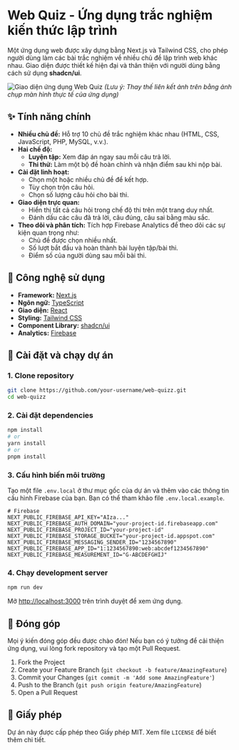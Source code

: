 #  Web Quiz - Ứng dụng trắc nghiệm kiến thức lập trình

Một ứng dụng web được xây dựng bằng Next.js và Tailwind CSS, cho phép người dùng làm các bài trắc nghiệm về nhiều chủ đề lập trình web khác nhau. Giao diện được thiết kế hiện đại và thân thiện với người dùng bằng cách sử dụng **shadcn/ui**.

![Giao diện ứng dụng Web Quiz](https://i.imgur.com/your-screenshot.png)
*(Lưu ý: Thay thế liên kết ảnh trên bằng ảnh chụp màn hình thực tế của ứng dụng)*

## ✨ Tính năng chính

-   **Nhiều chủ đề:** Hỗ trợ 10 chủ đề trắc nghiệm khác nhau (HTML, CSS, JavaScript, PHP, MySQL, v.v.).
-   **Hai chế độ:**
    -   **Luyện tập:** Xem đáp án ngay sau mỗi câu trả lời.
    -   **Thi thử:** Làm một bộ đề hoàn chỉnh và nhận điểm sau khi nộp bài.
-   **Cài đặt linh hoạt:**
    -   Chọn một hoặc nhiều chủ đề để kết hợp.
    -   Tùy chọn trộn câu hỏi.
    -   Chọn số lượng câu hỏi cho bài thi.
-   **Giao diện trực quan:**
    -   Hiển thị tất cả câu hỏi trong chế độ thi trên một trang duy nhất.
    -   Đánh dấu các câu đã trả lời, câu đúng, câu sai bằng màu sắc.
-   **Theo dõi và phân tích:** Tích hợp Firebase Analytics để theo dõi các sự kiện quan trọng như:
    -   Chủ đề được chọn nhiều nhất.
    -   Số lượt bắt đầu và hoàn thành bài luyện tập/bài thi.
    -   Điểm số của người dùng sau mỗi bài thi.

## 🚀 Công nghệ sử dụng

-   **Framework:** [Next.js](https://nextjs.org/)
-   **Ngôn ngữ:** [TypeScript](https://www.typescriptlang.org/)
-   **Giao diện:** [React](https://react.dev/)
-   **Styling:** [Tailwind CSS](https://tailwindcss.com/)
-   **Component Library:** [shadcn/ui](https://ui.shadcn.com/)
-   **Analytics:** [Firebase](https://firebase.google.com/)

## 🔧 Cài đặt và chạy dự án

### 1. Clone repository

```bash
git clone https://github.com/your-username/web-quizz.git
cd web-quizz
```

### 2. Cài đặt dependencies

```bash
npm install
# or
yarn install
# or
pnpm install
```

### 3. Cấu hình biến môi trường

Tạo một file `.env.local` ở thư mục gốc của dự án và thêm vào các thông tin cấu hình Firebase của bạn. Bạn có thể tham khảo file `.env.local.example`.

```env
# Firebase
NEXT_PUBLIC_FIREBASE_API_KEY="AIza..."
NEXT_PUBLIC_FIREBASE_AUTH_DOMAIN="your-project-id.firebaseapp.com"
NEXT_PUBLIC_FIREBASE_PROJECT_ID="your-project-id"
NEXT_PUBLIC_FIREBASE_STORAGE_BUCKET="your-project-id.appspot.com"
NEXT_PUBLIC_FIREBASE_MESSAGING_SENDER_ID="1234567890"
NEXT_PUBLIC_FIREBASE_APP_ID="1:1234567890:web:abcdef1234567890"
NEXT_PUBLIC_FIREBASE_MEASUREMENT_ID="G-ABCDEFGHIJ"
```

### 4. Chạy development server

```bash
npm run dev
```

Mở [http://localhost:3000](http://localhost:3000) trên trình duyệt để xem ứng dụng.

## 🤝 Đóng góp

Mọi ý kiến đóng góp đều được chào đón! Nếu bạn có ý tưởng để cải thiện ứng dụng, vui lòng fork repository và tạo một Pull Request.

1.  Fork the Project
2.  Create your Feature Branch (`git checkout -b feature/AmazingFeature`)
3.  Commit your Changes (`git commit -m 'Add some AmazingFeature'`)
4.  Push to the Branch (`git push origin feature/AmazingFeature`)
5.  Open a Pull Request

## 📄 Giấy phép

Dự án này được cấp phép theo Giấy phép MIT. Xem file `LICENSE` để biết thêm chi tiết.
